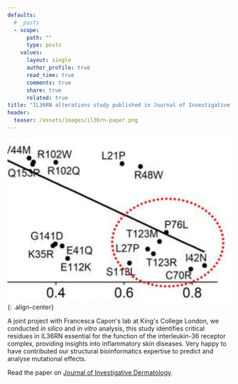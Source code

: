 ```yaml
---
defaults:
  # _posts
  - scope:
      path: ""
      type: posts
    values:
      layout: single
      author_profile: true
      read_time: true
      comments: true
      share: true
      related: true
title: "IL36RN alterations study published in Journal of Investigative Dermatology"
header:
  teaser: /assets/images/il36rn-paper.png
---
```


![image-center](/assets/images/il36rn-paper.png){: .align-center}

A joint project with Francesca Capon's lab at King's College London, we conducted *in silico* and *in vitro* analysis, this study identifies critical residues in IL36RN essential for the function of the interleukin-36 receptor complex, providing insights into inflammatory skin diseases. Very happy to have contributed our structural bioinformatics expertise to predict and analyse mutational effects.

Read the paper on [Journal of Investigative Dermatology](https://doi.org/10.1016/j.jid.2023.06.191).
